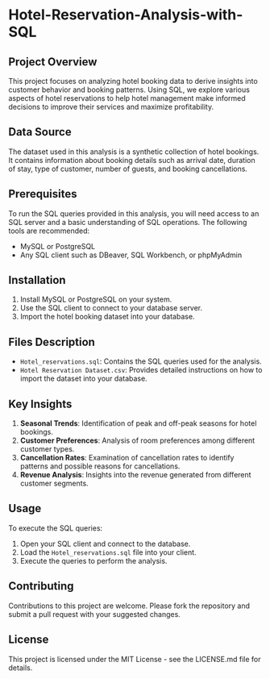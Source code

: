 # Hotel-Reservation-Analysis-with-SQL

## Project Overview
This project focuses on analyzing hotel booking data to derive insights into customer behavior and booking patterns. Using SQL, we explore various aspects of hotel reservations to help hotel management make informed decisions to improve their services and maximize profitability.

## Data Source
The dataset used in this analysis is a synthetic collection of hotel bookings. It contains information about booking details such as arrival date, duration of stay, type of customer, number of guests, and booking cancellations.

## Prerequisites
To run the SQL queries provided in this analysis, you will need access to an SQL server and a basic understanding of SQL operations. The following tools are recommended:
- MySQL or PostgreSQL
- Any SQL client such as DBeaver, SQL Workbench, or phpMyAdmin

## Installation
1. Install MySQL or PostgreSQL on your system.
2. Use the SQL client to connect to your database server.
3. Import the hotel booking dataset into your database.

## Files Description
- `Hotel_reservations.sql`: Contains the SQL queries used for the analysis.
- `Hotel Reservation Dataset.csv`: Provides detailed instructions on how to import the dataset into your database.

## Key Insights
1. **Seasonal Trends**: Identification of peak and off-peak seasons for hotel bookings.
2. **Customer Preferences**: Analysis of room preferences among different customer types.
3. **Cancellation Rates**: Examination of cancellation rates to identify patterns and possible reasons for cancellations.
4. **Revenue Analysis**: Insights into the revenue generated from different customer segments.

## Usage
To execute the SQL queries:
1. Open your SQL client and connect to the database.
2. Load the `Hotel_reservations.sql` file into your client.
3. Execute the queries to perform the analysis.

## Contributing
Contributions to this project are welcome. Please fork the repository and submit a pull request with your suggested changes.

## License
This project is licensed under the MIT License - see the LICENSE.md file for details.
